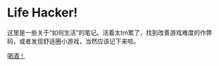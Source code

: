 # Life Hacker!

这里是一些关于“如何生活”的笔记。活着太tm累了，找到改善游戏难度的作弊码，或者发现舒适圈小游戏，当然应该记下来啦。

[喝酒！](/wiki/life/cocktail)

